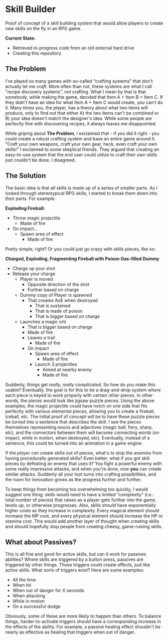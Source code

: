 # Skill Builder
Proof of concept of a skill building system that would allow players to create new skills on the fly in an RPG game.

**Current State:**
- Retrieved in-progress code from an old external hard drive
- Creating this repository 

## The Problem
I've played so many games with so-called "crafting systems" that don't actually let me *craft*.  More often than not, these systems are what I call "recipe discovery systems", not crafting.  What I mean by that is that somebody, while making the game, decided that Item A + Item B = Item C.  If they didn't have an idea for what Item A + Item C would create, you can't do it.  Many times you, the player, has a theory about what two items will produce, only to find out that either A) the two items can't be combined or B) your idea doesn't match the designer's idea.  While some people are perfectly fine with discovering recipes, it always leaves me disappointed.

While griping about **The Problem**, I exclaimed that - if you did it right - you could create a robust crafting system and base an entire game around it.  "Craft your own weapons, craft your own gear, heck, even craft your own skills!" I exclaimed to some skeptical friends.  They argued that creating an easy-to-use system that the end user could utilize to craft their own skills just couldn't be done.  I disagreed.

## The Solution
The basic idea is that all skills is made up of a series of smaller parts.  As I looked through stereotypical RPG skills, I started to break them down into their parts.  For example:

**Exploding Fireball:**
- Throw magic projectile
  - Made of fire
- On impact...
  - Spawn area of effect
    - Made of fire

Pretty simple, right?  Or you could just go crazy with skills pieces, like so:

**Charged, Exploding, Fragmenting Fireball with Poison Gas-filled Dummy**
- Charge up your shot
- Release your charge
  - Player is moved
    -  Opposite direction of the shot
    -  Further based on charge
  - Dummy copy of Player is spawned
    - That creates AoE when destroyed
      - That is sustained
      - That is made of poison
      - That is bigger based on charge
  - Launches a magic orb
    - That is bigger based on charge
    - Made of fire
    - Leaves a trail
      - Made of fire
    - On impact
      - Spawn area of effect
        - Made of fire
      - Launch 3 projectiles
        - Aimed at nearby enemy
        - Made of fire

Suddenly, things get *really, really complicated*.  So how do you make this usable?  Eventually, the goal is for this to be a drag-and-drop system where each piece is keyed to work properly with certain other pieces.  In other words, the pieces would look like jigsaw puzzle pieces.  Using the above examples, the magic projectile could have notch on one side that fits perfectly with various elemental pieces, allowing you to create a fireball, iceball, etc.  The initial proof of concept will be to have these puzzle pieces be turned into a sentence that describes the skill.  I see the pieces themselves representing nouns and adjectives (magic ball, fiery, sharp, etc), and the connectors between them will become connecting words (on impact, while in motion, when destroyed, etc).  Eventually, instead of a sentence, this could be turned into an animation in a game engine. 

If the *player* can create skills out of pieces, what's to stop the *enemies* from having procedurally generated skills?  Even better, what if you got skill pieces by defeating an enemy that uses it?  You fight a powerful enemy with some really impressive attacks, and when you're done, now **you** can create similar attacks.  Suddenly all your loot turns into crafting possibilities, and the room for innovation grows as the progress further and further.

To keep things from becoming too overwhelming too quickly, I would suggest one thing: skills would need to have a limited "complexity" (i.e.: total number of pieces) that raises as a player gets further into the game, levels up, or otherwise progresses.  Also, skills should have exponentially higher costs as they increase in complexity.  Every magical element should increase the MP cost, and every physical element should increase the HP or stamina cost.  This would add another layer of thought when creating skills and should hopefully stop people from creating cheesy, game-ruining skills.  

## What about Passives?
This is all fine and good for active skills, but can it work for passives abilities?  Where skills are triggered by a button press, passives are triggered by other things.  Those triggers could create effects, just like active skills.  What sorts of triggers exist?  Here are some examples:

- All the time
- When hit
- When out of danger for X seconds
- When attacking
- While in motion
- On a successful dodge

Obviously, some of these are more likely to happen than others.  To balance things, harder-to-activate triggers should have a corresponding increase in the effects of the ability.  For example, a passive healing effect shouldn't be nearly as effective as healing that triggers when out of danger.
